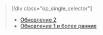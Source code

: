 > [!div class="op_single_selector"]
> * [Обновление 2](../articles/storsimple/storsimple-manage-volumes-u2.md)
> * [Обновление 1 и более ранние](../articles/storsimple/storsimple-manage-volumes.md)
> 
> 

